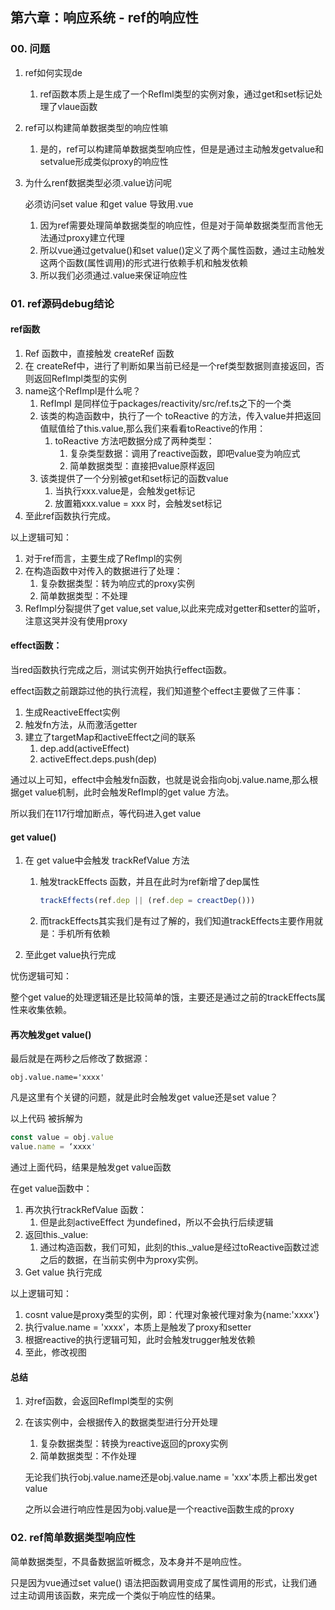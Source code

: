 ## 第六章：响应系统 - ref的响应性

### 00. 问题

1. ref如何实现de
   1. ref函数本质上是生成了一个RefIml类型的实例对象，通过get和set标记处理了vlaue函数

1. ref可以构建简单数据类型的响应性嘛

   1. 是的，ref可以构建简单数据类型响应性，但是是通过主动触发getvalue和setvalue形成类似proxy的响应性

2. 为什么renf数据类型必须.value访问呢

   必须访问set value 和get value 导致用.vue

   1. 因为ref需要处理简单数据类型的响应性，但是对于简单数据类型而言他无法通过proxy建立代理
   2. 所以vue通过getvalue()和set value()定义了两个属性函数，通过主动触发这两个函数(属性调用)的形式进行依赖手机和触发依赖
   3. 所以我们必须通过.value来保证响应性

   

### 01. ref源码debug结论

#### ref函数

1. Ref 函数中，直接触发 createRef 函数
2. 在 createRef中，进行了判断如果当前已经是一个ref类型数据则直接返回，否则返回RefImpl类型的实例
3. name这个RefImpl是什么呢？
   1. RefImpl 是同样位于packages/reactivity/src/ref.ts之下的一个类
   2. 该类的构造函数中，执行了一个 toReactive 的方法，传入value并把返回值赋值给了this.value,那么我们来看看toReactive的作用：
      1. toReactive 方法吧数据分成了两种类型：
         1. 复杂类型数据：调用了reactive函数，即吧value变为响应式
         2. 简单数据类型：直接把value原样返回
   3. 该类提供了一个分别被get和set标记的函数value
      1. 当执行xxx.value是，会触发get标记
      2. 放置箱xxx.value = xxx 时，会触发set标记
4. 至此ref函数执行完成。

以上逻辑可知：

1. 对于ref而言，主要生成了RefImpl的实例
2. 在构造函数中对传入的数据进行了处理：
   1. 复杂数据类型：转为响应式的proxy实例
   2. 简单数据类型：不处理
3. RefImpl分裂提供了get value,set value,以此来完成对getter和setter的监听，注意这哭并没有使用proxy

#### effect函数：

当red函数执行完成之后，测试实例开始执行effect函数。

effect函数之前跟踪过他的执行流程，我们知道整个effect主要做了三件事：

1. 生成ReactiveEffect实例
2. 触发fn方法，从而激活getter
3. 建立了targetMap和activeEffect之间的联系
   1. dep.add(activeEffect)
   2. activeEffect.deps.push(dep)

通过以上可知，effect中会触发fn函数，也就是说会指向obj.value.name,那么根据get value机制，此时会触发RefImpl的get value 方法。

所以我们在117行增加断点，等代码进入get value

#### get value()

1. 在 get value中会触发 trackRefValue 方法

   1. 触发trackEffects 函数，并且在此时为ref新增了dep属性

      ```javascript
      trackEffects(ref.dep || (ref.dep = creactDep()))
      ```

   2. 而trackEffects其实我们是有过了解的，我们知道trackEffects主要作用就是：手机所有依赖

2. 至此get value执行完成

忧伤逻辑可知：

整个get value的处理逻辑还是比较简单的饿，主要还是通过之前的trackEffects属性来收集依赖。

#### 再次触发get value()

最后就是在两秒之后修改了数据源：

```
obj.value.name='xxxx'
```

凡是这里有个关键的问题，就是此时会触发get value还是set value？

以上代码 被拆解为

```javascript
const value = obj.value
value.name = ‘xxxx'
```

通过上面代码，结果是触发get value函数

在get value函数中：

1. 再次执行trackRefValue 函数：
   1. 但是此刻activeEffect 为undefined，所以不会执行后续逻辑
2. 返回this._value:
   1. 通过构造函数，我们可知，此刻的this._value是经过toReactive函数过滤之后的数据，在当前实例中为proxy实例。
3. Get value 执行完成

以上逻辑可知：

1. cosnt value是proxy类型的实例，即：代理对象被代理对象为{name:'xxxx'}
2. 执行value.name = 'xxxx'，本质上是触发了proxy和setter
3. 根据reactive的执行逻辑可知，此时会触发trugger触发依赖
4. 至此，修改视图

#### 总结

1. 对ref函数，会返回RefImpl类型的实例

2. 在该实例中，会根据传入的数据类型进行分开处理

   1. 复杂数据类型：转换为reactive返回的proxy实例
   2. 简单数据类型：不作处理

   无论我们执行obj.value.name还是obj.value.name = 'xxx'本质上都出发get value

   之所以会进行响应性是因为obj.value是一个reactive函数生成的proxy



### 02. ref简单数据类型响应性

简单数据类型，不具备数据监听概念，及本身并不是响应性。

只是因为vue通过set value() 语法把函数调用变成了属性调用的形式，让我们通过主动调用该函数，来完成一个类似于响应性的结果。

